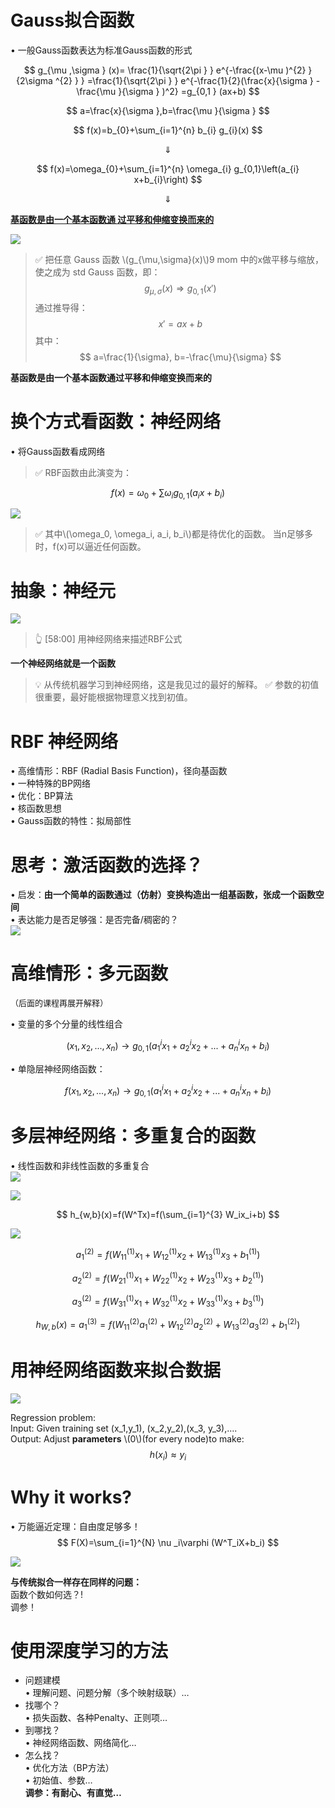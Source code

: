# Gauss拟合函数

• 一般Gauss函数表达为标准Gauss函数的形式  

$$
g_{\mu ,\sigma } (x)= \frac{1}{\sqrt{2\pi } } e^{-\frac{(x-\mu )^{2} }{2\sigma ^{2} } } =\frac{1}{\sqrt{2\pi } } e^{-\frac{1}{2}(\frac{x}{\sigma } -\frac{\mu }{\sigma } )^2} =g_{0,1 } (ax+b)
$$

$$
a=\frac{x}{\sigma },b=\frac{\mu }{\sigma }   
$$

$$
f(x)=b_{0}+\sum_{i=1}^{n} b_{i} g_{i}(x)
$$

$$
\Downarrow 
$$

$$
f(x)=\omega_{0}+\sum_{i=1}^{n} \omega_{i} g_{0,1}\left(a_{i} x+b_{i}\right)
$$

$$
\Downarrow 
$$

<u>**基函数是由一个基本函数通 过平移和伸缩变换而来的**</U>

![](../assets/2-5-1.png)  


> &#x2705; 把任意 Gauss 函数 \\(g_{\mu,\sigma}(x)\\)9 mom 中的x做平移与缩放，使之成为 std Gauss 函数，即：
$$
g_{\mu,\sigma}(x) \Rightarrow g_{0,1}(x') 
$$
> 通过推导得：  
$$
x'=ax+b
$$
> 其中：
$$
a=\frac{1}{\sigma}, b=-\frac{\mu}{\sigma}
$$

**基函数是由一个基本函数通过平移和伸缩变换而来的**

# 换个方式看函数：神经网络
• 将Gauss函数看成网络

> &#x2705; RBF函数由此演变为：  

$$
f(x) = \omega_0 + \sum \omega_i g_{0,1}(a_ix+b_i)
$$

![](../assets/2-5-22.png)

> &#x2705; 其中\\(\omega_0, \omega_i, a_i, b_i\\)都是待优化的函数。 
> 当n足够多时，f(x)可以逼近任何函数。  

# 抽象：神经元

![](../assets/15.PNG)
> &#x1F446; [58:00] 用神经网络来描述RBF公式

**一个神经网络就是一个函数**

> &#x1F4A1; 从传统机器学习到神经网络，这是我见过的最好的解释。
> &#x2705; 参数的初值很重要，最好能根据物理意义找到初值。  

# RBF 神经网络

• 高维情形：RBF (Radial Basis Function)，径向基函数   
• 一种特殊的BP网络  
• 优化：BP算法  
• 核函数思想  
• Gauss函数的特性：拟局部性  

# 思考：激活函数的选择？

• 启发：**由一个简单的函数通过（仿射）变换构造出一组基函数，张成一个函数空间**  
• 表达能力是否足够强：是否完备/稠密的？   
![](../assets/2-5-5.png)  


# 高维情形：多元函数  
<font size=2>（后面的课程再展开解释）</font>


  
• 变量的多个分量的线性组合  

$$
(x_1,x_2,...,x_n)\longrightarrow g_{0,1}(a^i_1x_1+a^i_2x_2+...+a^i_nx_n+b_i)
$$

• 单隐层神经网络函数： 

$$
f(x_1,x_2,...,x_n)\longrightarrow g_{0,1}(a^i_1x_1+a^i_2x_2+...+a^i_nx_n+b_i)
$$

# 多层神经网络：多重复合的函数  

• 线性函数和非线性函数的多重复合    
![](../assets/2-5-6.png)   

![](../assets/2-5-7.png)   

$$
h_{w,b}(x)=f(W^Tx)=f(\sum_{i=1}^{3} W_ix_i+b)
$$

![](../assets/2-5-7.png)  

$$
a_1^{(2)}=f(W_11^{(1)} x_1+W_12^{(1)}x_2+W_13^{(1)} x_3+b_1^{(1)})
$$

$$
a_2^{(2)}=f(W_21^{(1)} x_1+W_22^{(1)} x_2+W_{23}^{(1)} x_{3}+b_{2}^{(1)})
$$

$$
a_{3}^{(2)}=f(W_{31}^{(1)} x_{1}+W_{32}^{(1)} x_{2}+W_{33}^{(1)} x_{3}+b_{3}^{(1)}) 
$$

$$
h_{W, b}(x) =a_{1}^{(3)}=f(W_{11}^{(2)} a_{1}^{(2)}+W_{12}^{(2)} a_{2}^{(2)}+W_{13}^{(2)} a_{3}^{(2)}+b_{1}^{(2)})
$$

# 用神经网络函数来拟合数据

![](../assets/2-5-9.png)   

Regression problem:  
Input: Given training set (x_1,y_1), (x_2,y_2),(x_3, y_3),….   
Output: Adjust **parameters** \\(0\\)(for every node)to make:
$$
h(x_i)\approx y_i
$$


# Why it works?

• 万能逼近定理：自由度足够多！  
$$
F(X)=\sum_{i=1}^{N} \nu _i\varphi (W^T_iX+b_i)
$$

![](../assets/2-5-12.png) 

**与传统拟合一样存在同样的问题：**  
函数个数如何选？!   
调参！


# 使用深度学习的方法

* 问题建模    
• 理解问题、问题分解（多个映射级联）…   
* 找哪个？   
• 损失函数、各种Penalty、正则项…  
* 到哪找？  
• 神经网络函数、网络简化…  
* 怎么找？  
• 优化方法（BP方法）  
• 初始值、参数…  
**调参：有耐心、有直觉…**




